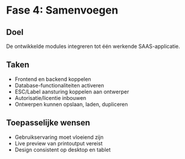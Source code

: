 # Fase 4: Samenvoegen

## Doel
De ontwikkelde modules integreren tot één werkende SAAS-applicatie.

## Taken
- Frontend en backend koppelen
- Database-functionaliteiten activeren
- ESC/Label aansturing koppelen aan ontwerper
- Autorisatie/licentie inbouwen
- Ontwerpen kunnen opslaan, laden, dupliceren

## Toepasselijke wensen
- Gebruikservaring moet vloeiend zijn
- Live preview van printoutput vereist
- Design consistent op desktop en tablet